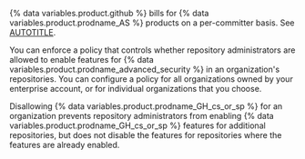 {% data variables.product.github %} bills for {% data variables.product.prodname_AS %} products on a per-committer basis. See [AUTOTITLE](/billing/managing-billing-for-your-products/managing-billing-for-github-advanced-security/about-billing-for-github-advanced-security#managing-committers-and-costs).

You can enforce a policy that controls whether repository administrators are allowed to enable features for {% data variables.product.prodname_advanced_security %} in an organization's repositories. You can configure a policy for all organizations owned by your enterprise account, or for individual organizations that you choose.

Disallowing {% data variables.product.prodname_GH_cs_or_sp %} for an organization prevents repository administrators from enabling {% data variables.product.prodname_GH_cs_or_sp %} features for additional repositories, but does not disable the features for repositories where the features are already enabled.
